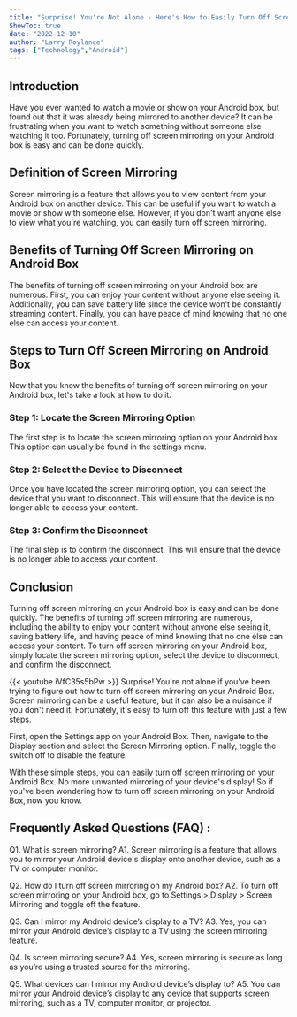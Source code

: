 ```yaml
---
title: "Surprise! You're Not Alone - Here's How to Easily Turn Off Screen Mirroring on Android Box!"
ShowToc: true 
date: "2022-12-10"
author: "Larry Roylance" 
tags: ["Technology","Android"]
---
```

## Introduction

Have you ever wanted to watch a movie or show on your Android box, but found out that it was already being mirrored to another device? It can be frustrating when you want to watch something without someone else watching it too. Fortunately, turning off screen mirroring on your Android box is easy and can be done quickly. 

## Definition of Screen Mirroring

Screen mirroring is a feature that allows you to view content from your Android box on another device. This can be useful if you want to watch a movie or show with someone else. However, if you don't want anyone else to view what you're watching, you can easily turn off screen mirroring. 

## Benefits of Turning Off Screen Mirroring on Android Box

The benefits of turning off screen mirroring on your Android box are numerous. First, you can enjoy your content without anyone else seeing it. Additionally, you can save battery life since the device won't be constantly streaming content. Finally, you can have peace of mind knowing that no one else can access your content. 

## Steps to Turn Off Screen Mirroring on Android Box

Now that you know the benefits of turning off screen mirroring on your Android box, let's take a look at how to do it. 

### Step 1: Locate the Screen Mirroring Option

The first step is to locate the screen mirroring option on your Android box. This option can usually be found in the settings menu. 

### Step 2: Select the Device to Disconnect

Once you have located the screen mirroring option, you can select the device that you want to disconnect. This will ensure that the device is no longer able to access your content. 

### Step 3: Confirm the Disconnect

The final step is to confirm the disconnect. This will ensure that the device is no longer able to access your content. 

## Conclusion

Turning off screen mirroring on your Android box is easy and can be done quickly. The benefits of turning off screen mirroring are numerous, including the ability to enjoy your content without anyone else seeing it, saving battery life, and having peace of mind knowing that no one else can access your content. To turn off screen mirroring on your Android box, simply locate the screen mirroring option, select the device to disconnect, and confirm the disconnect.

{{< youtube iVfC35s5bPw >}} 
Surprise! You're not alone if you've been trying to figure out how to turn off screen mirroring on your Android Box. Screen mirroring can be a useful feature, but it can also be a nuisance if you don't need it. Fortunately, it's easy to turn off this feature with just a few steps. 

First, open the Settings app on your Android Box. Then, navigate to the Display section and select the Screen Mirroring option. Finally, toggle the switch off to disable the feature.

With these simple steps, you can easily turn off screen mirroring on your Android Box. No more unwanted mirroring of your device's display! So if you've been wondering how to turn off screen mirroring on your Android Box, now you know.

## Frequently Asked Questions (FAQ) :
Q1. What is screen mirroring?
A1. Screen mirroring is a feature that allows you to mirror your Android device's display onto another device, such as a TV or computer monitor.

Q2. How do I turn off screen mirroring on my Android box?
A2. To turn off screen mirroring on your Android box, go to Settings > Display > Screen Mirroring and toggle off the feature.

Q3. Can I mirror my Android device’s display to a TV?
A3. Yes, you can mirror your Android device’s display to a TV using the screen mirroring feature.

Q4. Is screen mirroring secure?
A4. Yes, screen mirroring is secure as long as you’re using a trusted source for the mirroring.

Q5. What devices can I mirror my Android device’s display to?
A5. You can mirror your Android device’s display to any device that supports screen mirroring, such as a TV, computer monitor, or projector.


